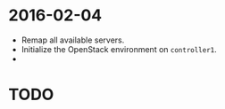 # 2016-02-04
* Remap all available servers.
* Initialize the OpenStack environment on `controller1`.
* 

# TODO
